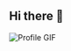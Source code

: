 ## Hi there 👋

![Profile GIF](https://github.com/user-attachments/assets/9ba8bf9c-4c0e-4755-b9d4-8c17a24bb0d8)

<!--
**Abhishekmohite25/Abhishekmohite25** is a ✨ _special_ ✨ repository because its `README.md` (this file) appears on your GitHub profile.

Here are some ideas to get you started:

- 🔭 I’m currently working on ...
- 🌱 I’m currently learning ...
- 👯 I’m looking to collaborate on ...
- 🤔 I’m looking for help with ...
- 💬 Ask me about ...
- 📫 How to reach me: ...
- 😄 Pronouns: ...
- ⚡ Fun fact: ...
-->
